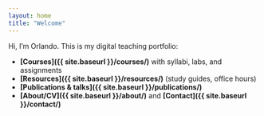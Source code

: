 ```yaml
---
layout: home
title: "Welcome"
---
```


Hi, I’m Orlando. This is my digital teaching portfolio:
- **[Courses]({{ site.baseurl }}/courses/)** with syllabi, labs, and assignments
- **[Resources]({{ site.baseurl }}/resources/)** (study guides, office hours)
- **[Publications & talks]({{ site.baseurl }}/publications/)**
- **[About/CV]({{ site.baseurl }}/about/)** and **[Contact]({{ site.baseurl }}/contact/)**
